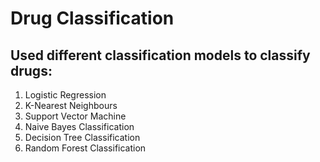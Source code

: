# Drug Classification

## Used different classification models to classify drugs:
1. Logistic Regression
2. K-Nearest Neighbours 
3. Support Vector Machine 
4. Naive Bayes Classification 
5. Decision Tree Classification 
6. Random Forest Classification 
